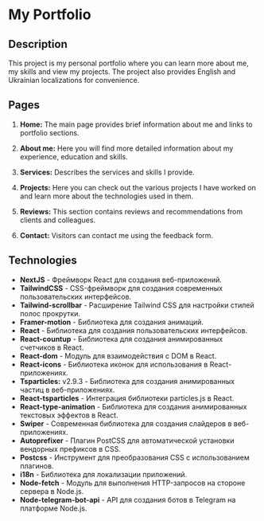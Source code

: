 # My Portfolio

## Description
This project is my personal portfolio where you can learn more about me, my skills and view my projects. The project also provides English and Ukrainian localizations for convenience.

## Pages
1. **Home:** The main page provides brief information about me and links to portfolio sections.

2. **About me:** Here you will find more detailed information about my experience, education and skills.

3. **Services:** Describes the services and skills I provide.

4. **Projects:** Here you can check out the various projects I have worked on and learn more about the technologies used in them.

5. **Reviews:** This section contains reviews and recommendations from clients and colleagues.

6. **Contact:** Visitors can contact me using the feedback form.

## Technologies
- **NextJS** - Фреймворк React для создания веб-приложений.
- **TailwindCSS** - CSS-фреймворк для создания современных пользовательских интерфейсов.
- **Tailwind-scrollbar** - Расширение Tailwind CSS для настройки стилей полос прокрутки.
- **Framer-motion** - Библиотека для создания анимаций.
- **React** - Библиотека для создания пользовательских интерфейсов.
- **React-countup** - Библиотека для создания анимированных счетчиков в React.
- **React-dom** - Модуль для взаимодействия с DOM в React.
- **React-icons** - Библиотека иконок для использования в React-приложениях.
- **Tsparticles:** v2.9.3 - Библиотека для создания анимированных частиц в веб-приложениях.
- **React-tsparticles** - Интеграция библиотеки particles.js в React.
- **React-type-animation** - Библиотека для создания анимированных текстовых эффектов в React.
- **Swiper** - Современная библиотека для создания слайдеров в веб-приложениях.
- **Autoprefixer** - Плагин PostCSS для автоматической установки вендорных префиксов в CSS.
- **Postcss** - Инструмент для преобразования CSS с использованием плагинов.
- **i18n** - Библиотека для локализации приложений.
- **Node-fetch** - Модуль для выполнения HTTP-запросов на стороне сервера в Node.js.
- **Node-telegram-bot-api** - API для создания ботов в Telegram на платформе Node.js.
